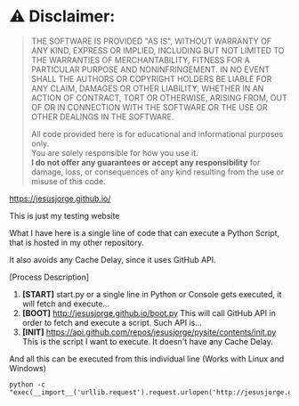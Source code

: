 # ⚠️ **Disclaimer:**  
> THE SOFTWARE IS PROVIDED "AS IS", WITHOUT WARRANTY OF ANY KIND, EXPRESS OR IMPLIED, INCLUDING BUT NOT LIMITED TO THE WARRANTIES OF MERCHANTABILITY, FITNESS FOR A PARTICULAR PURPOSE AND NONINFRINGEMENT. IN NO EVENT SHALL THE AUTHORS OR COPYRIGHT HOLDERS BE LIABLE FOR ANY CLAIM, DAMAGES OR OTHER LIABILITY, WHETHER IN AN ACTION OF CONTRACT, TORT OR OTHERWISE, ARISING FROM, OUT OF OR IN CONNECTION WITH THE SOFTWARE OR THE USE OR OTHER DEALINGS IN THE SOFTWARE.
> 
> All code provided here is for educational and informational purposes only.  
> You are solely responsible for how you use it.  
> **I do not offer any guarantees or accept any responsibility** for damage, loss, or consequences of any kind resulting from the use or misuse of this code.
>



https://jesusjorge.github.io/

This is just my testing website

What I have here is a single line of code that can execute a Python Script, that is hosted in my other repository.

It also avoids any Cache Delay, since it uses GitHub API.

[Process Description]
1) **[START]** start.py or a single line in Python or Console
    gets executed, it will fetch and execute...  
2) **[BOOT]** http://jesusjorge.github.io/boot.py
    This will call GitHub API in order to fetch and execute a script.
    Such API is...
3) **[INIT]** https://api.github.com/repos/jesusjorge/pysite/contents/init.py
    This is the script I want to execute. It doesn't have any Cache Delay.
   
And all this can be executed from this individual line (Works with Linux and Windows)

```
python -c "exec(__import__('urllib.request').request.urlopen('http://jesusjorge.github.io/boot.py').read())"
```
